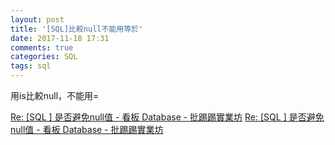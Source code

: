 ```yaml
---
layout: post
title: '[SQL]比較null不能用等於'
date: 2017-11-18 17:31
comments: true
categories: SQL
tags: sql
---
```

用is比較null，不能用=


[Re: [SQL ] 是否避免null值 - 看板 Database - 批踢踢實業坊](https://www.ptt.cc/bbs/Database/M.1371619944.A.7BC.html)
[Re: [SQL ] 是否避免null值 - 看板 Database - 批踢踢實業坊](https://www.ptt.cc/bbs/Database/M.1369235271.A.6B0.html)
